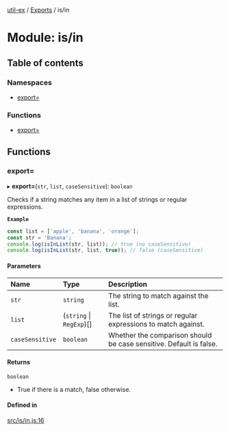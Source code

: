 [util-ex](../README.md) / [Exports](../modules.md) / is/in

# Module: is/in

## Table of contents

### Namespaces

- [export&#x3D;](is_in.export_.md)

### Functions

- [export&#x3D;](is_in.md#export&#x3D;)

## Functions

### export&#x3D;

▸ **export=**(`str`, `list`, `caseSensitive`): `boolean`

Checks if a string matches any item in a list of strings or regular expressions.

**`Example`**

```ts
const list = ['apple', 'banana', 'orange'];
const str = 'Banana';
console.log(isInList(str, list)); // true (no caseSensitive)
console.log(isInList(str, list, true)); // false (caseSensitive)
```

#### Parameters

| Name | Type | Description |
| :------ | :------ | :------ |
| `str` | `string` | The string to match against the list. |
| `list` | (`string` \| `RegExp`)[] | The list of strings or regular expressions to match against. |
| `caseSensitive` | `boolean` | Whether the comparison should be case sensitive. Default is false. |

#### Returns

`boolean`

- True if there is a match, false otherwise.

#### Defined in

[src/is/in.js:16](https://github.com/snowyu/util-ex.js/blob/f71e464/src/is/in.js#L16)
